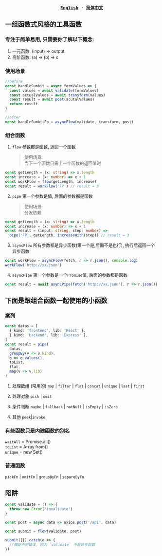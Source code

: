 <div align="center">
<strong>
<samp>

[English](README.md) · [简体中文](README.zh-Hans.md)

</samp>
</strong>
</div>

## 一组函数式风格的工具函数

### 专注于简单易用, 只需要你了解以下概念:

1. 一元函数: (input) => output
2. 高阶函数: (a) => (b) => c

### 使用场景

```typescript
//before
const handleSumbit = async formValues => {
  const values = await validate(formValues)
  const actualValues = await transform(values)
  const result = await post(acutalValues)
  return result
}

//after
const handleSumbitFp = asyncFlow(validate, transform, post)
```

### 组合函数

1.  `flow` 参数都是函数, 返回一个函数
    > 使用场景:\
    > 当下一个函数只需上一个函数的返回值时

```typescript
const getLength = (x: string) => x.length
const increase = (x: number) => x + 1
const workFlow = flow(getLength, increase)
const result = workFlow('FP') // result = 3
```

2.  `pipe` 第一个参数是值, 后面的参数都是函数
    > 使用场景:\
    > 分发依赖

```typescript
const getLength = (x: string) => x.length
const increase = (x: number) => x + 1
const result = (input: string, step: number) =>
  pipe('FP', getLength, increaseWith(step)) // result = 3
```

3. `asyncFlow` 所有参数都是异步函数(第一个是,后面不是也行), 执行后返回一个异步函数

```typescript
const workFlow = asyncFlow(fetch, r => r.json(), console.log)
workFlow('http://xx.json')
```

4. `asyncPipe` 第一个参数是一个`Promise`值, 后面的参数都是函数

```typescript
const result = await asyncPipe(fetch('http://xx.json'), r => r.json())
```

## 下面是跟组合函数一起使用的小函数

### 案列

```typescript
const datas = [
  { kind: 'frontend', lib: 'React' },
  { kind: 'backend', lib: 'Express' },
]
const result = pipe(
  datas,
  groupBy(v => v.kind),
  g => g.values(),
  toList,
  flat,
  map(v => v.lib)
)
```

1. 处理数组 (常用的)
   `map` | `filter` | `flat` | `concat`
   | `unique` | `last` | `first`

2. 处理对象
   `pick` | `omit`

3. 条件判断
   `maybe` | `fallback` | `notNull` | `isEmpty` | `isZero`

4. 其他
   `peek`|`invoke`

### 有些函数只是内建函数的别名

`waitAll` = Promise.all()\
`toList` = Array.from()\
`unique` = new Set()

### 普通函数

`pickFn` | `omitFn` | `groupByFn` | `separeByFn`

## 陷阱

```ts
const validate = () => {
  throw new Error('invalidate')
}

const post = async data => axios.post('/api', data)

const submit = flow(validate, post)

submit({}).catch(e => {
  //捕捉不到错误, 因为 `validate` 不是异步函数
})
```

